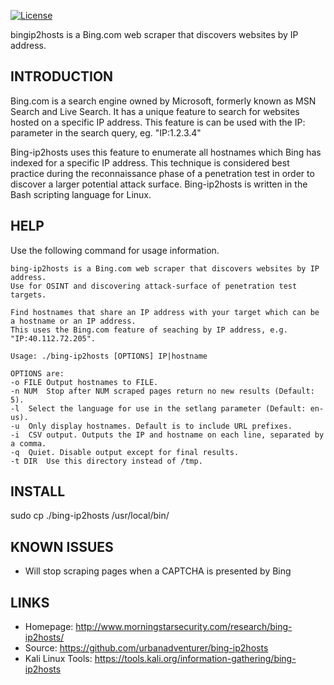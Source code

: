 [![License](https://img.shields.io/badge/license-GPLv2-green.svg)](https://raw.githubusercontent.com/urbanadventurer/whatweb/master/LICENSE)

bingip2hosts is a Bing.com web scraper that discovers websites by IP address.

INTRODUCTION
------------
Bing.com is a search engine owned by Microsoft, formerly known as MSN Search and Live Search. It has a unique feature to search for websites hosted on a specific IP address. This feature is can be used with the IP: parameter in the search query, eg. "IP:1.2.3.4"

Bing-ip2hosts uses this feature to enumerate all hostnames which Bing has indexed for a specific IP address. This technique is considered best practice during the reconnaissance phase of a penetration test in order to discover a larger potential attack surface. Bing-ip2hosts is written in the Bash scripting language for Linux.

HELP
-------
Use the following command for usage information.

```
bing-ip2hosts is a Bing.com web scraper that discovers websites by IP address.
Use for OSINT and discovering attack-surface of penetration test targets.

Find hostnames that share an IP address with your target which can be a hostname or an IP address.
This uses the Bing.com feature of seaching by IP address, e.g. "IP:40.112.72.205".

Usage: ./bing-ip2hosts [OPTIONS] IP|hostname

OPTIONS are:
-o FILE	Output hostnames to FILE.
-n NUM	Stop after NUM scraped pages return no new results (Default: 5).
-l	Select the language for use in the setlang parameter (Default: en-us).
-u	Only display hostnames. Default is to include URL prefixes.
-i	CSV output. Outputs the IP and hostname on each line, separated by a comma.
-q	Quiet. Disable output except for final results.
-t DIR	Use this directory instead of /tmp.

```

INSTALL
-------
sudo cp ./bing-ip2hosts /usr/local/bin/


KNOWN ISSUES
------------
* Will stop scraping pages when a CAPTCHA is presented by Bing

LINKS
-----
- Homepage: http://www.morningstarsecurity.com/research/bing-ip2hosts/
- Source: https://github.com/urbanadventurer/bing-ip2hosts
- Kali Linux Tools: https://tools.kali.org/information-gathering/bing-ip2hosts

